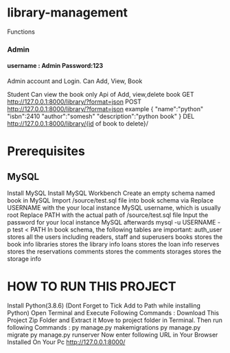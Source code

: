 # library-management


Functions
### Admin
#### username : Admin Password:123
  Admin account and Login.
  Can Add, View, Book

Student
  Can view the book only 
Api of Add, view,delete book
GET http://127.0.0.1:8000/library/?format=json
POST http://127.0.0.1:8000/library/?format=json
example
{
"name":"python"
"isbn":2410
"author":"somesh"
"description":"python book"
}
DEL http://127.0.0.1:8000/library/{id of book to delete}/
# Prerequisites
## MySQL
Install MySQL
Install MySQL Workbench
Create an empty schema named book in MySQL
Import /source/test.sql file into book schema via
Replace USERNAME with the your local instance MySQL username, which is usually root
Replace PATH with the actual path of /source/test.sql file
Input the password for your local instance MySQL afterwards
mysql -u USERNAME -p test < PATH
In book schema, the following tables are important:
auth_user stores all the users including readers, staff and superusers
books stores the book info
libraries stores the library info
loans stores the loan info
reserves stores the reservations
comments stores the comments
storages stores the storage info
	
# HOW TO RUN THIS PROJECT
Install Python(3.8.6) (Dont Forget to Tick Add to Path while installing Python)
Open Terminal and Execute Following Commands :
Download This Project Zip Folder and Extract it
Move to project folder in Terminal. Then run following Commands :
py manage.py makemigrations
py manage.py migrate
py manage.py runserver
Now enter following URL in Your Browser Installed On Your Pc
http://127.0.0.1:8000/
	

  
  



